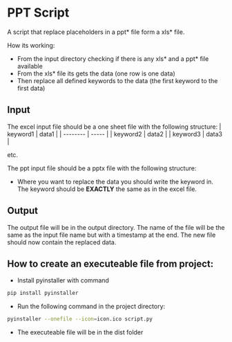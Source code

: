# PPT Script
A script that replace placeholders in a ppt* file form a xls* file.

How its working:
  - From the input directory checking if there is any xls* and a ppt* file available
  - From the xls* file its gets the data (one row is one data)  
  - Then replace all defined keywords to the data (the first keyword to the first data)
  
## Input
  The excel input file should be a one sheet file with the following structure:
  | keyword1 | data1 |
  | -------- | ----- |
  | keyword2 | data2 |
  | keyword3 | data3 |

  etc.

  The ppt input file should be a pptx file with the following structure:
  - Where you want to replace the data you should write the keyword in. The keyword should be **EXACTLY** the same as in the excel file.

## Output
  The output file will be in the output directory. The name of the file will be the same as the input file name but with a timestamp at the end. The new file should now contain the replaced data.

## How to create an executeable file from project:
  - Install pyinstaller with command
  ```sh
  pip install pyinstaller
  ```
  - Run the following command in the project directory:
  ```sh
  pyinstaller --onefile --icon=icon.ico script.py
  ```
  - The executeable file will be in the dist folder

